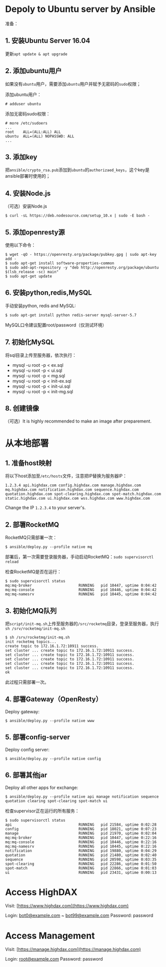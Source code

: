 # Depoly to Ubuntu server by Ansible

准备：

## 1. 安装Ubuntu Server 16.04

更新`apt update & apt upgrade`

## 2. 添加ubuntu用户

如果没有`ubuntu`用户，需要添加`ubuntu`用户并赋予无密码的`sudo`权限；

添加ubuntu用户：

```
# adduser ubuntu
```

添加无密码sudo权限：

```
# more /etc/sudoers
...
root	ALL=(ALL:ALL) ALL
ubuntu  ALL=(ALL) NOPASSWD: ALL
...
```

## 3. 添加key

把`ansible/crypto_rsa.pub`添加到`ubuntu`的`authorizaed_keys`，这个key是ansible部署时使用的；

## 4. 安装Node.js

（可选）安装Node.js

```
$ curl -sL https://deb.nodesource.com/setup_10.x | sudo -E bash -
```

## 5. 添加openresty源

使用以下命令：

```
$ wget -qO - https://openresty.org/package/pubkey.gpg | sudo apt-key add -
$ sudo apt-get install software-properties-common
$ sudo add-apt-repository -y "deb http://openresty.org/package/ubuntu $(lsb_release -sc) main"
$ sudo apt-get update
```

## 6. 安装python,redis,MySQL

手动安装python, redis and MySQL:

```
$ sudo apt-get install python redis-server mysql-server-5.7
```

MySQL口令建议配置root/password（仅测试环境）

## 7. 初始化MySQL

将sql目录上传至服务器，依次执行：

- mysql -u root -p < ex.sql
- mysql -u root -p < ui.sql
- mysql -u root -p < mg.sql
- mysql -u root -p < init-ex.sql
- mysql -u root -p < init-ui.sql
- mysql -u root -p < init-mg.sql

## 8. 创建镜像

（可选）It is highly recommended to make an image after preparement.

# 从本地部署

## 1. 准备host映射

将以下host添加至`/etc/hosts`文件，注意把IP替换为服务器IP：

```
1.2.3.4 api.highdax.com config.highdax.com manage.highdax.com mq.highdax.com notification.highdax.com sequence.highdax.com quotation.highdax.com spot-clearing.highdax.com spot-match.highdax.com static.highdax.com ui.highdax.com wss.highdax.com www.highdax.com
```

Change the IP `1.2.3.4` to your server's.

## 2. 部署RocketMQ

RocketMQ只需部署一次：

```
$ ansible/deploy.py --profile native mq
```

部署后，第一次需要登录服务器，手动启动RocketMQ：`sudo supervisorctl reload`

检查RocketMQ是否在运行：

```
$ sudo supervisorctl status
mq:mq-broker                     RUNNING   pid 10447, uptime 0:04:42
mq:mq-console                    RUNNING   pid 10446, uptime 0:04:42
mq:mq-namesrv                    RUNNING   pid 10445, uptime 0:04:42
```

## 3. 初始化MQ队列

把`script/init-mq.sh`上传至服务器的`/src/rocketmq`目录，登录至服务器，执行`sh /srv/rocketmq/init-mq.sh`

```
$ sh /srv/rocketmq/init-mq.sh
init rocketmq topics...
create topic to 172.16.1.72:10911 success.
set cluster ... create topic to 172.16.1.72:10911 success.
set cluster ... create topic to 172.16.1.72:10911 success.
set cluster ... create topic to 172.16.1.72:10911 success.
set cluster ... create topic to 172.16.1.72:10911 success.
set cluster ... create topic to 172.16.1.72:10911 success.
ok
```

此过程只需部署一次。

## 4. 部署Gateway（OpenResty）

Deploy gateway:

```
$ ansible/deploy.py --profile native www
```

## 5. 部署config-server

Deploy config server:

```
$ ansible/deploy.py --profile native config
```

## 6. 部署其他jar

Deploy all other apps for exchange:

```
$ ansible/deploy.py --profile native api manage notification sequence quotation clearing spot-clearing spot-match ui
```

检查supervisor正在运行的所有服务：

```
$ sudo supervisorctl status
api                              RUNNING   pid 21584, uptime 0:02:28
config                           RUNNING   pid 18021, uptime 0:07:23
manage                           RUNNING   pid 21970, uptime 0:02:04
mq:mq-broker                     RUNNING   pid 10447, uptime 0:22:16
mq:mq-console                    RUNNING   pid 10446, uptime 0:22:16
mq:mq-namesrv                    RUNNING   pid 10445, uptime 0:22:16
notification                     RUNNING   pid 19880, uptime 0:04:29
quotation                        RUNNING   pid 21480, uptime 0:02:40
sequence                         RUNNING   pid 20598, uptime 0:03:35
spot-clearing                    RUNNING   pid 22286, uptime 0:01:50
spot-match                       RUNNING   pid 22866, uptime 0:01:03
ui                               RUNNING   pid 23431, uptime 0:00:13
```

# Access HighDAX

Visit: [https://www.highdax.com](https://www.highdax.com)

Login: bot0@example.com ~ bot99@example.com
Password: password

# Access Management

Visit: [https://manage.highdax.com](https://manage.highdax.com)

Login: root@example.com
Password: password

